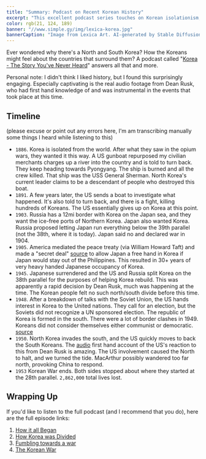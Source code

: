 ```yaml
---
title: "Summary: Podcast on Recent Korean History"
excerpt: "This excellent podcast series touches on Korean isolationism, Japanese occupation, Russian and US involvement, and the Korean war"
color: rgb(21, 124, 189)
banner: "//www.simple.gy/img/lexica-korea.jpg"
bannerCaption: "Image from Lexica Art. AI-generated by Stable Diffusion"
---
```


Ever wondered why there's a North and South Korea? How the Koreans might feel about the countries that surround them? A podcast called "[Korea - The Story You've Never Heard](http://mikeleenews.com/podcast/trump-kim-summitt-ii-episode-one/)" answers all that and more.

Personal note: I didn't think I liked history, but I found this surprisingly engaging. Especially captivating is the real audio footage from Dean Rusk, who had first hand knowledge of and was instrumental in the events that took place at this time.

## Timeline

(please excuse or point out any errors here, I'm am transcribing manually some things I heard while listening to this)

* `1886`. Korea is isolated from the world. After what they saw in the opium wars, they wanted it this way. A US gunboat repurposed my civilian merchants charges up a river into the country and is told to turn back. They keep heading towards Pyongyang. The ship is burned and all the crew killed. That ship was the USS General Sherman. North Korea's current leader claims to be a descendant of people who destroyed this boat.
* `1891`. A few years later, the US sends a boat to investigate what happened. It's also told to turn back, and there is a fight, killing hundreds of Koreans. The US essentially gives up on Korea at this point.
* `1903`. Russia has a 12mi border with Korea on the Japan sea, and they want the ice-free ports of Northern Korea. Japan also wanted Korea. Russia proposed letting Japan run everything below the 39th parallel (not the 38th, where it is today). Japan said no and declared war in 1904.
* `1905`. America mediated the peace treaty (via William Howard Taft) and made a "secret deal" [source](https://overcast.fm/+NkKflrz_4) to allow Japan a free hand in Korea if Japan would stay out of the Philippines. This resulted in 30+ years of very heavy handed Japanese occupancy of Korea.
* `1945`. Japanese surrendered and the US and Russia split Korea on the 38th parallel for the purposes of helping Korea rebuild. This was apparently a rapid decision by Dean Rusk, much was happening at the time. The Korean people felt no such north/south divide before this time.
* `1948`. After a breakdown of talks with the Soviet Union, the US hands interest in Korea to the United nations. They call for an election, but the Soviets did not recognize a UN sponsored election. The republic of Korea is formed in the south. There were a lot of border clashes in 1949. Koreans did not consider themselves either communist or democratic. [source](http://mikeleenews.com/podcast/trump-kim-summit-ii-episode-three/)
* `1950`. North Korea invades the south, and the US quickly moves to back the South Koreans. The [audio](http://mikeleenews.com/podcast/trump-kim-summit-two-ep-4/) first hand account of the US's reaction to this from Dean Rusk is amazing. The US involvement caused the North to halt, and we turned the tide. MacArthur possibly wandered too far north, provoking China to respond.
* `1953` Korean War ends. Both sides stopped about where they started at the 28th parallel. `2,862,000` total lives lost.

## Wrapping Up

If you'd like to listen to the full podcast (and I recommend that you do), here are the full episode links:

1. [How it all Began](http://mikeleenews.com/podcast/trump-kim-summitt-ii-episode-one/)
1. [How Korea was Divided](http://mikeleenews.com/podcast/trump-kim-summit-ii-episode-two/)
1. [Fumbling towards a war](http://mikeleenews.com/podcast/trump-kim-summit-ii-episode-three/)
1. [The Korean War](http://mikeleenews.com/podcast/trump-kim-summit-two-ep-4/)

